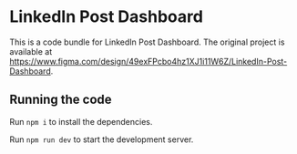 
  # LinkedIn Post Dashboard

  This is a code bundle for LinkedIn Post Dashboard. The original project is available at https://www.figma.com/design/49exFPcbo4hz1XJ1i11W6Z/LinkedIn-Post-Dashboard.

  ## Running the code

  Run `npm i` to install the dependencies.

  Run `npm run dev` to start the development server.
  